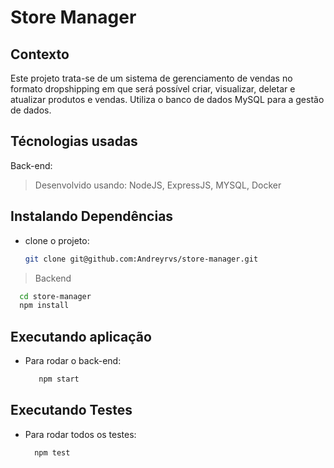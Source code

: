 # Store Manager

## Contexto

Este projeto trata-se de um sistema de gerenciamento de vendas no formato dropshipping em que será possível criar, visualizar, deletar e atualizar produtos e vendas. Utiliza o banco de dados MySQL para a gestão de dados.

## Técnologias usadas

Back-end:
> Desenvolvido usando: NodeJS, ExpressJS, MYSQL, Docker

## Instalando Dependências

* clone o projeto:

  ```bash
  git clone git@github.com:Andreyrvs/store-manager.git
  ```

> Backend

  ```bash
    cd store-manager
    npm install
  ```

## Executando aplicação

* Para rodar o back-end:

  ```bash
     npm start
  ```

## Executando Testes

* Para rodar todos os testes:

  ```bash
    npm test
  ```
